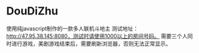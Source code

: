 # DouDiZhu
使用纯javascript制作的一款多人联机斗地主
测试地址：http://47.95.38.145:8080，测试时请使用1000以上的房间号码。
需要三个人同时进行游戏，美剧游戏结束后，需要刷新浏览器，否则无法正常显示。
